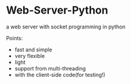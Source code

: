 # Web-Server-Python
 a web server with socket programming in python

Points:

* fast and simple
* very flexible
* light
* support from multi-threading
* with the client-side code(for testing!)
